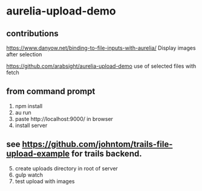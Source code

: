 # aurelia-upload-demo
## contributions
https://www.danyow.net/binding-to-file-inputs-with-aurelia/
Display images after selection

https://github.com/arabsight/aurelia-upload-demo
use of selected files with fetch

## from command prompt
1. npm install
2. au run
3. paste http://localhost:9000/ in browser 
4. install server 
## see https://github.com/johntom/trails-file-upload-example for trails backend.
5. create uploads directory in root of server
6. gulp watch
7. test upload with images

